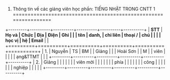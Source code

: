 1. Thông tin về các giảng viên học phần: TIẾNG NHẬT TRONG CNTT 1
================================================================

+---------+----------+----------+----------+----------+----------+
| **STT** | **Họ và  | **Chức   | **Địa    | **Điện   | **Ghi    |
|         | tên**    | danh,    | chỉ liên | thoại /  | chú**    |
|         |          | học vị** | hệ**     | Email**  |          |
+=========+==========+==========+==========+==========+==========+
| 1.      | Nguyễn   | TS       | BM       |          | Giảng    |
|         | Hoài Sơn |          | M        |          | viên     |
|         |          |          | ạng&TTMT |          |          |
+---------+----------+----------+----------+----------+----------+
| 2.      | Giảng    |          |          |          |          |
|         | viên mời |          |          |          |          |
|         | phía     |          |          |          |          |
|         | công     |          |          |          |          |
|         | nghiệp   |          |          |          |          |
+---------+----------+----------+----------+----------+----------+

